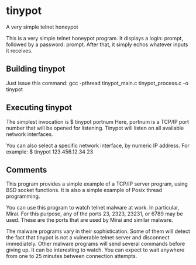# tinypot
A very simple telnet honeypot

This is a very simple telnet honeypot program. It displays a login: prompt, followed by a password: prompt. After that, it simply echos whatever inputs it receives.

## Building tinypot
Just issue this command:
gcc -pthread tinypot_main.c  tinypot_process.c -o tinypot

## Executing tinypot
The simplest invocation is
$ tinypot portnum
Here, portnum is a TCP/IP port number that will be opened for listening. Tinypot will listen on all available network interfaces.

You can also select a specific network interface, by numeric IP address. For example:
$ tinypot 123.456.12.34 23

## Comments
This program provides a simple example of a TCP/IP server program, using BSD socket functions. It is also a simple example of Posix thread programming.

You can use this program to watch telnet malware at work. In particular, Mirai. For this purpose, any of the ports 23, 2323, 23231, or 6789 may be used. These are the ports that are used by Mirai and similar malware.

The malware programs vary in their sophistication. Some of them will detect the fact that tinypot is not a vulnerable telnet server and disconnect immediately. Other malware programs will send several commands before giving up. It can be interesting to watch. You can expect to wait anywhere from one to 25 minutes between connection attempts.
